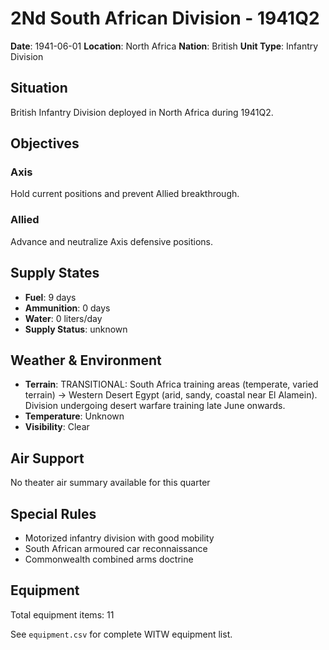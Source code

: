 # 2Nd South African Division - 1941Q2

**Date**: 1941-06-01
**Location**: North Africa
**Nation**: British
**Unit Type**: Infantry Division

## Situation

British Infantry Division deployed in North Africa during 1941Q2.

## Objectives

### Axis
Hold current positions and prevent Allied breakthrough.

### Allied
Advance and neutralize Axis defensive positions.

## Supply States

- **Fuel**: 9 days
- **Ammunition**: 0 days
- **Water**: 0 liters/day
- **Supply Status**: unknown

## Weather & Environment

- **Terrain**: TRANSITIONAL: South Africa training areas (temperate, varied terrain) → Western Desert Egypt (arid, sandy, coastal near El Alamein). Division undergoing desert warfare training late June onwards.
- **Temperature**: Unknown
- **Visibility**: Clear

## Air Support

No theater air summary available for this quarter

## Special Rules

- Motorized infantry division with good mobility
- South African armoured car reconnaissance
- Commonwealth combined arms doctrine

## Equipment

Total equipment items: 11

See `equipment.csv` for complete WITW equipment list.
